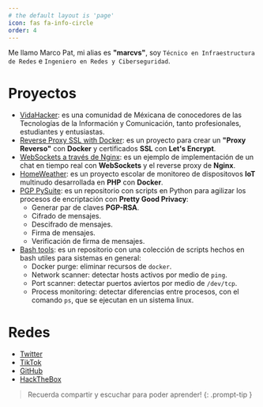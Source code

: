 ```yaml
---
# the default layout is 'page'
icon: fas fa-info-circle
order: 4
---
```

Me llamo Marco Pat, mi alias es **"marcvs"**, soy `Técnico en Infraestructura de Redes` e `Ingeniero en Redes y Ciberseguridad`.

# Proyectos
* [VidaHacker](https://vidahacker.com.mx): es una comunidad de Méxicana de conocedores de las Tecnologías de la Información y Comunicación, tanto profesionales, estudiantes y entusiastas.
* [Reverse Proxy SSL with Docker](https://github.com/marcvspt/revproxy-docker): es un proyecto para crear un **"Proxy Reverso"** con **Docker** y certificados **SSL** con **Let's Encrypt**.
* [WebSockets a través de Nginx](https://github.com/marcvspt/wschat): es un ejemplo de implementación de un chat en tiempo real con **WebSockets** y el reverse proxy de **Nginx**.
* [HomeWeather](https://github.com/marcvspt/homeweather): es un proyecto escolar de monitoreo de dispositovos **IoT** multinudo desarrollada en **PHP** con **Docker**.
* [PGP PySuite](https://github.com/marcvspt/pgpysuite): es un repositorio con scripts en Python para agilizar los procesos de encriptación con **Pretty Good Privacy**:
  * Generar par de claves **PGP-RSA**.
  * Cifrado de mensajes.
  * Descifrado de mensajes.
  * Firma de mensajes.
  * Verificación de firma de mensajes.
* [Bash tools](https://github.com/marcvspt/bash-tools): es un repositorio con una colección de scripts hechos en bash utiles para sistemas en general:
  * Docker purge: eliminar recursos de `docker`.
  * Network scanner: detectar hosts activos por medio de `ping`.
  * Port scanner: detectar puertos aviertos por medio de `/dev/tcp`.
  * Process monitoring: detectar diferencias entre procesos, con el comando `ps`, que se ejecutan en un sistema linux.

# Redes
* [Twitter](https://twitter.com/marcvspt)
* [TikTok](https://www.tiktok.com/@marcvspt)
* [GitHub](https://github.com/marcvspt)
* [HackTheBox](https://app.hackthebox.com/profile/935643)

> Recuerda compartir y escuchar para poder aprender!
{: .prompt-tip }
